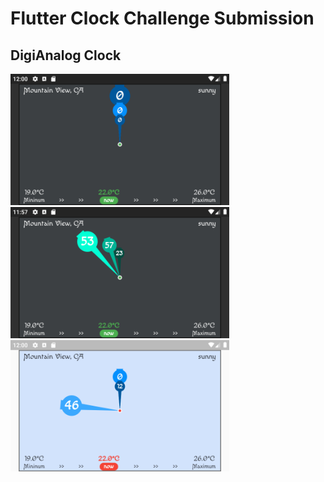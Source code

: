 # Flutter Clock Challenge Submission

## DigiAnalog Clock

<img src='./1.png' width='350'>

<img src='./2.png' width='350'>

<img src='./3.png' width='350'>
